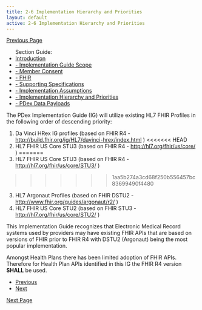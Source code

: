 ```yaml
---
title: 2-6 Implementation Hierarchy and Priorities
layout: default
active: 2-6 Implementation Hierarchy and Priorities
---
```


[Previous Page](2-5_Implementation_Assumptions.html)

<ul id="markdown-toc">
	Section Guide:
  <li><a href="2_Introduction.html" id="markdown-toc-introduction">Introduction</a></li>
  <li><a href="2-1_Implementation_Guide_Scope.html" id="markdown-toc-scope">- Implementation Guide Scope</a></li>
  <li><a href="2-2_Member_Consent.html" id="markdown-toc-consent">- Member Consent</a></li>
	<li><a href="2-3_FHIR.html" id="markdown-toc-fhir">- FHIR</a></li>
	<li><a href="2-4_Supporting_Specifications.html" id="markdown-toc-supportingspecifications">- Supporting Specifications</a></li>
	<li><a href="2-5_Implementation_Assumptions.html" id="markdown-toc-assumptions">- Implementation Assumptions</a></li>
	<li><a href="2-6_Implementation_Hierarchy_and_Priorities.html" id="markdown-toc-hierarchy">- Implementation Hierarchy and Priorities</a></li>
	<li><a href="2-7_PDex_Data_Payloads.html" id="markdown-toc-payloads">- PDex Data Payloads</a></li>
</ul>

The PDex Implementation Guide (IG) will utilize existing HL7 FHIR Profiles in the following order of descending priority:
 
1. Da Vinci HRex IG profiles (based on FHIR R4 - http://build.fhir.org/ig/HL7/davinci-hrex/index.html )
<<<<<<< HEAD
2. HL7 FHIR US Core STU3 (based on FHIR R4 - http://hl7.org/fhir/us/core/ ) 
=======
2. HL7 FHIR US Core STU3 (based on FHIR R4 - http://hl7.org/fhir/us/core/STU3/ ) 
>>>>>>> 1aa5b274a3cd68f250b556457bc83699490f4480
3. HL7 Argonaut Profiles (based on FHIR DSTU2 - http://www.fhir.org/guides/argonaut/r2/ )
4. HL7 FHIR US Core STU2 (based on FHIR STU3 - http://hl7.org/fhir/us/core/STU2/ )


This Implementation Guide recognizes that Electronic Medical Record systems used by providers may have existing FHIR APIs that are based on versions of FHIR prior to FHIR R4 with DSTU2 (Argonaut) being the most popular implementation.

Amongst Health Plans there has been limited adoption of FHIR APIs. Therefore for Health Plan APIs identified in this IG the FHIR R4 version **SHALL** be used.

<ul>
  <li><a href="2-5_Implementation_Assumptions.html" >Previous</a></li>
  <li><a href="2-7_PDex_Data_Payloads.html" >Next</a></li>
</ul>

[Next Page](2-7_PDex_Data_Payloads.html)